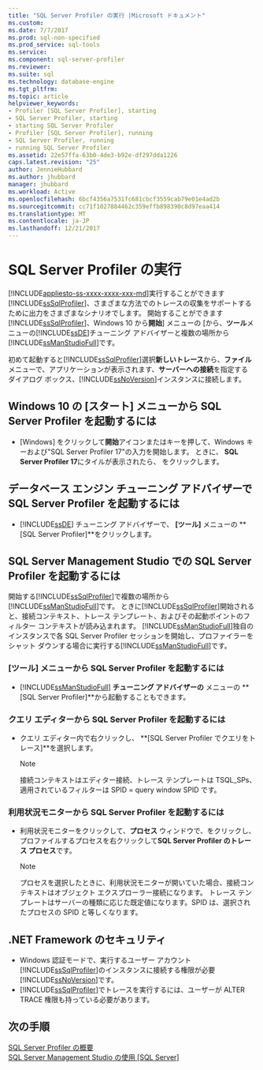 ```yaml
---
title: "SQL Server Profiler の実行 |Microsoft ドキュメント"
ms.custom: 
ms.date: 7/7/2017
ms.prod: sql-non-specified
ms.prod_service: sql-tools
ms.service: 
ms.component: sql-server-profiler
ms.reviewer: 
ms.suite: sql
ms.technology: database-engine
ms.tgt_pltfrm: 
ms.topic: article
helpviewer_keywords:
- Profiler [SQL Server Profiler], starting
- SQL Server Profiler, starting
- starting SQL Server Profiler
- Profiler [SQL Server Profiler], running
- SQL Server Profiler, running
- running SQL Server Profiler
ms.assetid: 22e57ffa-63b0-4de3-b92e-df297dda1226
caps.latest.revision: "25"
author: JennieHubbard
ms.author: jhubbard
manager: jhubbard
ms.workload: Active
ms.openlocfilehash: 6bcf4356a7531fc681cbcf3559cab79e01e4ad2b
ms.sourcegitcommit: cc71f1027884462c359effb898390c8d97eaa414
ms.translationtype: MT
ms.contentlocale: ja-JP
ms.lasthandoff: 12/21/2017
---
```

# <a name="run-sql-server-profiler"></a>SQL Server Profiler の実行
[!INCLUDE[appliesto-ss-xxxx-xxxx-xxx-md](../../includes/appliesto-ss-xxxx-xxxx-xxx-md.md)]実行することができます[!INCLUDE[ssSqlProfiler](../../includes/sssqlprofiler-md.md)]、さまざまな方法でのトレースの収集をサポートするために出力をさまざまなシナリオでします。 開始することができます[!INCLUDE[ssSqlProfiler](../../includes/sssqlprofiler-md.md)]、Windows 10 から**開始**] メニューの [から、**ツール**メニューの[!INCLUDE[ssDE](../../includes/ssde-md.md)]チューニング アドバイザーと複数の場所から[!INCLUDE[ssManStudioFull](../../includes/ssmanstudiofull-md.md)]です。  
  
初めて起動すると[!INCLUDE[ssSqlProfiler](../../includes/sssqlprofiler-md.md)]選択**新しいトレース**から、**ファイル**メニューで、アプリケーションが表示されます、**サーバーへの接続**を指定する ダイアログ ボックス、[!INCLUDE[ssNoVersion](../../includes/ssnoversion-md.md)]インスタンスに接続します。  
## <a name="to-start-sql-server-profiler-from-the-windows-10-start-menu"></a>Windows 10 の [スタート] メニューから SQL Server Profiler を起動するには  
-  [Windows] をクリックして**開始**アイコンまたはキーを押して、Windows キーおよび"SQL Server Profiler 17"の入力を開始します。 ときに、 **SQL Server Profiler 17**にタイルが表示されたら、 をクリックします。   

## <a name="to-start-sql-server-profiler-in-database-engine-tuning-advisor"></a>データベース エンジン チューニング アドバイザーで SQL Server Profiler を起動するには  
-  [!INCLUDE[ssDE](../../includes/ssde-md.md)] チューニング アドバイザーで、 **[ツール]** メニューの **[SQL Server Profiler]**をクリックします。  

## <a name="to-start-sql-server-profiler-in-sql-server-management-studio"></a>SQL Server Management Studio での SQL Server Profiler を起動するには  
 開始する[!INCLUDE[ssSqlProfiler](../../includes/sssqlprofiler-md.md)]で複数の場所から[!INCLUDE[ssManStudioFull](../../includes/ssmanstudiofull-md.md)]です。 ときに[!INCLUDE[ssSqlProfiler](../../includes/sssqlprofiler-md.md)]開始されると、接続コンテキスト、トレース テンプレート、およびその起動ポイントのフィルター コンテキストが読み込まれます。 [!INCLUDE[ssManStudioFull](../../includes/ssmanstudiofull-md.md)]独自のインスタンスで各 SQL Server Profiler セッションを開始し、プロファイラーをシャット ダウンする場合に実行する[!INCLUDE[ssManStudioFull](../../includes/ssmanstudiofull-md.md)]です。  
### <a name="to-start-sql-server-profiler-from-the-tools-menu"></a>[ツール] メニューから SQL Server Profiler を起動するには  
-  [!INCLUDE[ssManStudioFull](../../includes/ssmanstudiofull-md.md)] **チューニング アドバイザーの** メニューの **[SQL Server Profiler]**から起動することもできます。  

### <a name="to-start-sql-server-profiler-from-the-query-editor"></a>クエリ エディターから SQL Server Profiler を起動するには  
- クエリ エディター内で右クリックし、 **[SQL Server Profiler でクエリをトレース]**を選択します。  

  > [!NOTE]  
  >  接続コンテキストはエディター接続、トレース テンプレートは TSQL_SPs、適用されているフィルターは SPID = query window SPID です。  
    
### <a name="to-start-sql-server-profiler-from-activity-monitor"></a>利用状況モニターから SQL Server Profiler を起動するには  
- 利用状況モニターをクリックして、**プロセス** ウィンドウで、をクリックし、プロファイルするプロセスを右クリックして**SQL Server Profiler のトレース プロセス**です。  

    > [!NOTE]  
    >  プロセスを選択したときに、利用状況モニターが開いていた場合、接続コンテキストはオブジェクト エクスプローラー接続になります。 トレース テンプレートはサーバーの種類に応じた既定値になります。SPID は、選択されたプロセスの SPID と等しくなります。  
    
## <a name="net-framework-security"></a>.NET Framework のセキュリティ  
- Windows 認証モードで、実行するユーザー アカウント[!INCLUDE[ssSqlProfiler](../../includes/sssqlprofiler-md.md)]のインスタンスに接続する権限が必要[!INCLUDE[ssNoVersion](../../includes/ssnoversion-md.md)]です。  
- [!INCLUDE[ssSqlProfiler](../../includes/sssqlprofiler-md.md)]でトレースを実行するには、ユーザーが ALTER TRACE 権限も持っている必要があります。  

## <a name="next-steps"></a>次の手順  
 [SQL Server Profiler の概要](../../tools/sql-server-profiler/sql-server-profiler.md)   
 [SQL Server Management Studio の使用 [SQL Server]](http://msdn.microsoft.com/library/f289e978-14ca-46ef-9e61-e1fe5fd593be)  
